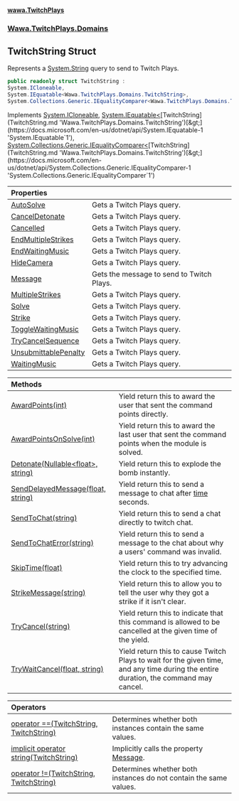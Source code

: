 #### [wawa.TwitchPlays](index.md 'index')
### [Wawa.TwitchPlays.Domains](Wawa.TwitchPlays.Domains.md 'Wawa.TwitchPlays.Domains')

## TwitchString Struct

Represents a [System.String](https://docs.microsoft.com/en-us/dotnet/api/System.String 'System.String') query to send to Twitch Plays.

```csharp
public readonly struct TwitchString :
System.ICloneable,
System.IEquatable<Wawa.TwitchPlays.Domains.TwitchString>,
System.Collections.Generic.IEqualityComparer<Wawa.TwitchPlays.Domains.TwitchString>
```

Implements [System.ICloneable](https://docs.microsoft.com/en-us/dotnet/api/System.ICloneable 'System.ICloneable'), [System.IEquatable&lt;](https://docs.microsoft.com/en-us/dotnet/api/System.IEquatable-1 'System.IEquatable`1')[TwitchString](TwitchString.md 'Wawa.TwitchPlays.Domains.TwitchString')[&gt;](https://docs.microsoft.com/en-us/dotnet/api/System.IEquatable-1 'System.IEquatable`1'), [System.Collections.Generic.IEqualityComparer&lt;](https://docs.microsoft.com/en-us/dotnet/api/System.Collections.Generic.IEqualityComparer-1 'System.Collections.Generic.IEqualityComparer`1')[TwitchString](TwitchString.md 'Wawa.TwitchPlays.Domains.TwitchString')[&gt;](https://docs.microsoft.com/en-us/dotnet/api/System.Collections.Generic.IEqualityComparer-1 'System.Collections.Generic.IEqualityComparer`1')

| Properties | |
| :--- | :--- |
| [AutoSolve](TwitchString.AutoSolve.md 'Wawa.TwitchPlays.Domains.TwitchString.AutoSolve') | Gets a Twitch Plays query. |
| [CancelDetonate](TwitchString.CancelDetonate.md 'Wawa.TwitchPlays.Domains.TwitchString.CancelDetonate') | Gets a Twitch Plays query. |
| [Cancelled](TwitchString.Cancelled.md 'Wawa.TwitchPlays.Domains.TwitchString.Cancelled') | Gets a Twitch Plays query. |
| [EndMultipleStrikes](TwitchString.EndMultipleStrikes.md 'Wawa.TwitchPlays.Domains.TwitchString.EndMultipleStrikes') | Gets a Twitch Plays query. |
| [EndWaitingMusic](TwitchString.EndWaitingMusic.md 'Wawa.TwitchPlays.Domains.TwitchString.EndWaitingMusic') | Gets a Twitch Plays query. |
| [HideCamera](TwitchString.HideCamera.md 'Wawa.TwitchPlays.Domains.TwitchString.HideCamera') | Gets a Twitch Plays query. |
| [Message](TwitchString.Message.md 'Wawa.TwitchPlays.Domains.TwitchString.Message') | Gets the message to send to Twitch Plays. |
| [MultipleStrikes](TwitchString.MultipleStrikes.md 'Wawa.TwitchPlays.Domains.TwitchString.MultipleStrikes') | Gets a Twitch Plays query. |
| [Solve](TwitchString.Solve.md 'Wawa.TwitchPlays.Domains.TwitchString.Solve') | Gets a Twitch Plays query. |
| [Strike](TwitchString.Strike.md 'Wawa.TwitchPlays.Domains.TwitchString.Strike') | Gets a Twitch Plays query. |
| [ToggleWaitingMusic](TwitchString.ToggleWaitingMusic.md 'Wawa.TwitchPlays.Domains.TwitchString.ToggleWaitingMusic') | Gets a Twitch Plays query. |
| [TryCancelSequence](TwitchString.TryCancelSequence.md 'Wawa.TwitchPlays.Domains.TwitchString.TryCancelSequence') | Gets a Twitch Plays query. |
| [UnsubmittablePenalty](TwitchString.UnsubmittablePenalty.md 'Wawa.TwitchPlays.Domains.TwitchString.UnsubmittablePenalty') | Gets a Twitch Plays query. |
| [WaitingMusic](TwitchString.WaitingMusic.md 'Wawa.TwitchPlays.Domains.TwitchString.WaitingMusic') | Gets a Twitch Plays query. |

| Methods | |
| :--- | :--- |
| [AwardPoints(int)](TwitchString.AwardPoints(int).md 'Wawa.TwitchPlays.Domains.TwitchString.AwardPoints(int)') | Yield return this to award the user that sent the command points directly. |
| [AwardPointsOnSolve(int)](TwitchString.AwardPointsOnSolve(int).md 'Wawa.TwitchPlays.Domains.TwitchString.AwardPointsOnSolve(int)') | Yield return this to award the last user that sent the command points when the module is solved. |
| [Detonate(Nullable&lt;float&gt;, string)](TwitchString.Detonate(Nullable{Single},string).md 'Wawa.TwitchPlays.Domains.TwitchString.Detonate(System.Nullable<float>, string)') | Yield return this to explode the bomb instantly. |
| [SendDelayedMessage(float, string)](TwitchString.SendDelayedMessage(float,string).md 'Wawa.TwitchPlays.Domains.TwitchString.SendDelayedMessage(float, string)') | Yield return this to send a message to chat after [time](TwitchString.SendDelayedMessage(float,string).md#Wawa.TwitchPlays.Domains.TwitchString.SendDelayedMessage(float,string).time 'Wawa.TwitchPlays.Domains.TwitchString.SendDelayedMessage(float, string).time') seconds. |
| [SendToChat(string)](TwitchString.SendToChat(string).md 'Wawa.TwitchPlays.Domains.TwitchString.SendToChat(string)') | Yield return this to send a chat directly to twitch chat. |
| [SendToChatError(string)](TwitchString.SendToChatError(string).md 'Wawa.TwitchPlays.Domains.TwitchString.SendToChatError(string)') | Yield return this to send a message to the chat about why a users' command was invalid. |
| [SkipTime(float)](TwitchString.SkipTime(float).md 'Wawa.TwitchPlays.Domains.TwitchString.SkipTime(float)') | Yield return this to try advancing the clock to the specified time. |
| [StrikeMessage(string)](TwitchString.StrikeMessage(string).md 'Wawa.TwitchPlays.Domains.TwitchString.StrikeMessage(string)') | Yield return this to allow you to tell the user why they got a strike if it isn't clear. |
| [TryCancel(string)](TwitchString.TryCancel(string).md 'Wawa.TwitchPlays.Domains.TwitchString.TryCancel(string)') | Yield return this to indicate that this command is allowed to be cancelled at the given time of the yield. |
| [TryWaitCancel(float, string)](TwitchString.TryWaitCancel(float,string).md 'Wawa.TwitchPlays.Domains.TwitchString.TryWaitCancel(float, string)') | Yield return this to cause Twitch Plays to wait for the given time,<br/>and any time during the entire duration, the command may cancel. |

| Operators | |
| :--- | :--- |
| [operator ==(TwitchString, TwitchString)](TwitchString.op_Equality(TwitchString,TwitchString).md 'Wawa.TwitchPlays.Domains.TwitchString.op_Equality(Wawa.TwitchPlays.Domains.TwitchString, Wawa.TwitchPlays.Domains.TwitchString)') | Determines whether both instances contain the same values. |
| [implicit operator string(TwitchString)](TwitchString.String(TwitchString).md 'Wawa.TwitchPlays.Domains.TwitchString.op_Implicit string(Wawa.TwitchPlays.Domains.TwitchString)') | Implicitly calls the property [Message](TwitchString.Message.md 'Wawa.TwitchPlays.Domains.TwitchString.Message'). |
| [operator !=(TwitchString, TwitchString)](TwitchString.op_Inequality(TwitchString,TwitchString).md 'Wawa.TwitchPlays.Domains.TwitchString.op_Inequality(Wawa.TwitchPlays.Domains.TwitchString, Wawa.TwitchPlays.Domains.TwitchString)') | Determines whether both instances do not contain the same values. |
